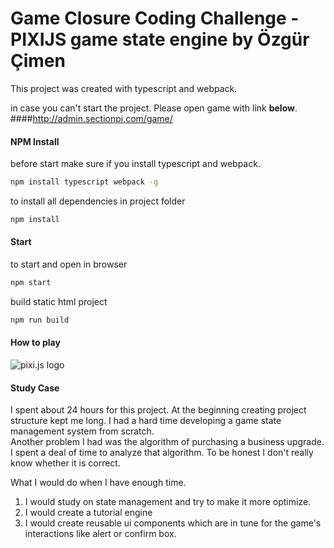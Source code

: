 Game Closure Coding Challenge - PIXIJS game state engine by Özgür Çimen
=============
This project was created with typescript and webpack. 

in case you can't start the project. Please open game with link **below**. 
####http://admin.sectionpi.com/game/


#### NPM Install
before start make sure if you install typescript and webpack.

```sh
npm install typescript webpack -g  
```


to install all dependencies in project folder
```sh
npm install 
```


#### Start

to start and open in browser
```sh
npm start 
``` 


build static html project

```sh
npm run build 
``` 


#### How to play

![pixi.js logo](http://admin.sectionpi.com/tutorial.jpg) 

#### Study Case

I spent about 24 hours for this project. At the beginning creating project structure kept me long. 
I had a hard time developing a game state management system from scratch.  
Another problem I had was the algorithm of purchasing a business upgrade. I spent a deal of time to analyze that algorithm. To be honest I don't really know whether it is correct. 


What I would do when I have enough time.

1. I would study on state management and try to make it more optimize. 
2. I would create a tutorial engine
3. I would create reusable ui components which are in tune for the game's interactions like alert or confirm box.
      
